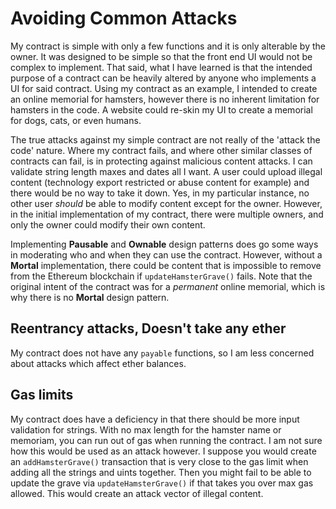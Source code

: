 # Avoiding Common Attacks

My contract is simple with only a few functions and it is only alterable by the owner.  It was designed to be simple so that the front end UI would not be complex to implement.  That said, what I have learned is that the intended purpose of a contract can be heavily altered by anyone who implements a UI for said contract.  Using my contract as an example, I intended to create an online memorial for hamsters, however there is no inherent limitation for hamsters in the code.  A website could re-skin my UI to create a memorial for dogs, cats, or even humans.

The true attacks against my simple contract are not really of the 'attack the code' nature.  Where my contract fails, and where other similar classes of contracts can fail, is in protecting against malicious content attacks.  I can validate string length maxes and dates all I want.  A user could upload illegal content (technology export restricted or abuse content for example) and there would be no way to take it down.  Yes, in my particular instance, no other user *should* be able to modify content except for the owner.  However, in the initial implementation of my contract, there were multiple owners, and only the owner could modify their own content.

Implementing **Pausable** and **Ownable** design patterns does go some ways in moderating who and when they can use the contract.  However, without a **Mortal** implementation, there could be content that is impossible to remove from the Ethereum blockchain if `updateHamsterGrave()` fails.  Note that the original intent of the contract was for a *permanent* online memorial, which is why there is no **Mortal** design pattern.

## Reentrancy attacks, Doesn't take any ether

My contract does not have any `payable` functions, so I am less concerned about attacks which affect ether balances.

## Gas limits

My contract does have a deficiency in that there should be more input validation for strings.  With no max length for the hamster name or memoriam, you can run out of gas when running the contract.  I am not sure how this would be used as an attack however. I suppose you would create an `addHamsterGrave()` transaction that is very close to the gas limit when adding all the strings and uints together.  Then you might fail to be able to update the grave via `updateHamsterGrave()` if that takes you over max gas allowed.  This would create an attack vector of illegal content.

